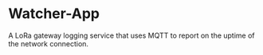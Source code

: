 # Watcher-App
A LoRa gateway logging service that uses MQTT to report on the uptime of the network connection.
